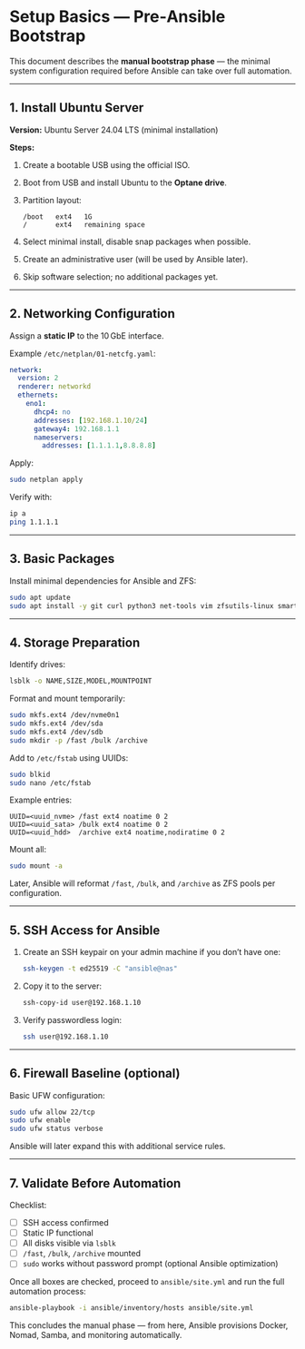 # Setup Basics — Pre‑Ansible Bootstrap

This document describes the **manual bootstrap phase** — the minimal system configuration required before Ansible can take over full automation.

---

## 1. Install Ubuntu Server

**Version:** Ubuntu Server 24.04 LTS (minimal installation)

**Steps:**

1. Create a bootable USB using the official ISO.
2. Boot from USB and install Ubuntu to the **Optane drive**.
3. Partition layout:

   ```
   /boot   ext4   1G
   /       ext4   remaining space
   ```
4. Select minimal install, disable snap packages when possible.
5. Create an administrative user (will be used by Ansible later).
6. Skip software selection; no additional packages yet.

---

## 2. Networking Configuration

Assign a **static IP** to the 10 GbE interface.

Example `/etc/netplan/01-netcfg.yaml`:

```yaml
network:
  version: 2
  renderer: networkd
  ethernets:
    eno1:
      dhcp4: no
      addresses: [192.168.1.10/24]
      gateway4: 192.168.1.1
      nameservers:
        addresses: [1.1.1.1,8.8.8.8]
```

Apply:

```bash
sudo netplan apply
```

Verify with:

```bash
ip a
ping 1.1.1.1
```

---

## 3. Basic Packages

Install minimal dependencies for Ansible and ZFS:

```bash
sudo apt update
sudo apt install -y git curl python3 net-tools vim zfsutils-linux smartmontools ufw avahi-daemon
```

---

## 4. Storage Preparation

Identify drives:

```bash
lsblk -o NAME,SIZE,MODEL,MOUNTPOINT
```

Format and mount temporarily:

```bash
sudo mkfs.ext4 /dev/nvme0n1
sudo mkfs.ext4 /dev/sda
sudo mkfs.ext4 /dev/sdb
sudo mkdir -p /fast /bulk /archive
```

Add to `/etc/fstab` using UUIDs:

```bash
sudo blkid
sudo nano /etc/fstab
```

Example entries:

```
UUID=<uuid_nvme> /fast ext4 noatime 0 2
UUID=<uuid_sata> /bulk ext4 noatime 0 2
UUID=<uuid_hdd>  /archive ext4 noatime,nodiratime 0 2
```

Mount all:

```bash
sudo mount -a
```

Later, Ansible will reformat `/fast`, `/bulk`, and `/archive` as ZFS pools per configuration.

---

## 5. SSH Access for Ansible

1. Create an SSH keypair on your admin machine if you don’t have one:

   ```bash
   ssh-keygen -t ed25519 -C "ansible@nas"
   ```
2. Copy it to the server:

   ```bash
   ssh-copy-id user@192.168.1.10
   ```
3. Verify passwordless login:

   ```bash
   ssh user@192.168.1.10
   ```

---

## 6. Firewall Baseline (optional)

Basic UFW configuration:

```bash
sudo ufw allow 22/tcp
sudo ufw enable
sudo ufw status verbose
```

Ansible will later expand this with additional service rules.

---

## 7. Validate Before Automation

Checklist:

* [ ] SSH access confirmed
* [ ] Static IP functional
* [ ] All disks visible via `lsblk`
* [ ] `/fast`, `/bulk`, `/archive` mounted
* [ ] `sudo` works without password prompt (optional Ansible optimization)

Once all boxes are checked, proceed to `ansible/site.yml` and run the full automation process:

```bash
ansible-playbook -i ansible/inventory/hosts ansible/site.yml
```

This concludes the manual phase — from here, Ansible provisions Docker, Nomad, Samba, and monitoring automatically.
